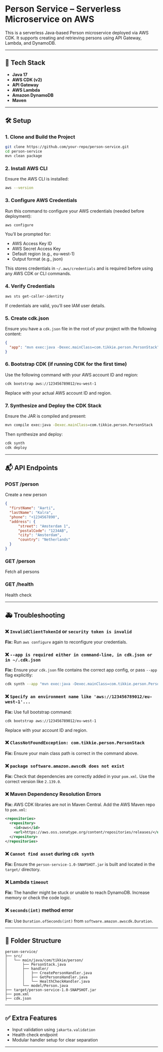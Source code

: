 # Person Service – Serverless Microservice on AWS

This is a serverless Java-based Person microservice deployed via AWS CDK. It supports creating and retrieving persons using API Gateway, Lambda, and DynamoDB.

---

## 📆 Tech Stack
- **Java 17**
- **AWS CDK (v2)**
- **API Gateway**
- **AWS Lambda**
- **Amazon DynamoDB**
- **Maven**

---

## 🛠️ Setup

### 1. Clone and Build the Project
```bash
git clone https://github.com/your-repo/person-service.git
cd person-service
mvn clean package
```

### 2. Install AWS CLI
Ensure the AWS CLI is installed:
```bash
aws --version
```

### 3. Configure AWS Credentials
Run this command to configure your AWS credentials (needed before deployment):
```bash
aws configure
```
You’ll be prompted for:
- AWS Access Key ID
- AWS Secret Access Key
- Default region (e.g., eu-west-1)
- Output format (e.g., json)

This stores credentials in `~/.aws/credentials` and is required before using any AWS CDK or CLI commands.

### 4. Verify Credentials
```bash
aws sts get-caller-identity
```
If credentials are valid, you’ll see IAM user details.

### 5. Create cdk.json
Ensure you have a `cdk.json` file in the root of your project with the following content:
```json
{
  "app": "mvn exec:java -Dexec.mainClass=com.tikkie.person.PersonStack"
}
```

### 6. Bootstrap CDK (if running CDK for the first time)
Use the following command with your AWS account ID and region:
```bash
cdk bootstrap aws://123456789012/eu-west-1
```
Replace with your actual AWS account ID and region.

### 7. Synthesize and Deploy the CDK Stack
Ensure the JAR is compiled and present:
```bash
mvn compile exec:java -Dexec.mainClass=com.tikkie.person.PersonStack
```
Then synthesize and deploy:
```bash
cdk synth
cdk deploy
```

---

## 📬 API Endpoints

### POST /person
Create a new person
```json
{
  "firstName": "Aarti",
  "lastName": "Kalra",
  "phone": "+1234567890",
  "address": {
      "street": "Amsterdam 1",
      "postalCode": "1234AB",
      "city": "Amsterdam",
      "country": "Netherlands"
  }
}
```

### GET /person
Fetch all persons

### GET /health
Health check

---

## 🚑 Troubleshooting

### ❌ `InvalidClientTokenId` or `security token is invalid`
**Fix:** Run `aws configure` again to reconfigure your credentials.

### ❌ `--app is required either in command-line, in cdk.json or in ~/.cdk.json`
**Fix:** Ensure your `cdk.json` file contains the correct app config, or pass `--app` flag explicitly:
```bash
cdk synth --app "mvn exec:java -Dexec.mainClass=com.tikkie.person.PersonStack"
```

### ❌ `Specify an environment name like 'aws://123456789012/eu-west-1'...`
**Fix:** Use full bootstrap command:
```bash
cdk bootstrap aws://123456789012/eu-west-1
```
Replace with your account ID and region.

### ❌ `ClassNotFoundException: com.tikkie.person.PersonStack`
**Fix:** Ensure your main class path is correct in the command above.

### ❌ `package software.amazon.awscdk does not exist`
**Fix:** Check that dependencies are correctly added in your `pom.xml`. Use the correct version like `2.139.0`.

### ❌ Maven Dependency Resolution Errors
**Fix:** AWS CDK libraries are not in Maven Central. Add the AWS Maven repo to `pom.xml`:
```xml
<repositories>
  <repository>
    <id>aws</id>
    <url>https://aws.oss.sonatype.org/content/repositories/releases/</url>
  </repository>
</repositories>
```

### ❌ `Cannot find asset` during `cdk synth`
**Fix:** Ensure the `person-service-1.0-SNAPSHOT.jar` is built and located in the `target/` directory.

### ❌ Lambda `timeout`
**Fix:** The handler might be stuck or unable to reach DynamoDB. Increase memory or check the code logic.

### ❌ `seconds(int)` method error
**Fix:** Use `Duration.ofSeconds(int)` from `software.amazon.awscdk.Duration`.

---

## 📁 Folder Structure
```
person-service/
├── src/
│   └── main/java/com/tikkie/person/
│       ├── PersonStack.java
│       ├── handler/
│       │   ├── CreatePersonHandler.java
│       │   ├── GetPersonsHandler.java
│       │   └── HealthCheckHandler.java
│       └── model/Person.java
├── target/person-service-1.0-SNAPSHOT.jar
├── pom.xml
├── cdk.json
```

---

## ✅ Extra Features
- Input validation using `jakarta.validation`
- Health check endpoint
- Modular handler setup for clear separation

---
